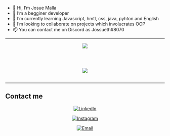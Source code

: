 - 👋 Hi, I’m Josue Malla
- 👀 I’m a begginer developer
- 🌱 I’m currently learning Javascript, hmtl, css, java, pyhton and English
- 💞️ I’m looking to collaborate on projects which involucrates OOP
- 📫 You can contact me on Discord as Jossueth#8070
<hr class="dashed">
<div align="center">
  <img src="https://github-readme-stats.vercel.app/api?username=JosueMalla&show_icons=true&bg_color=000000&icon_color=ff8000&title_color=ff8000&text_color=ffffff" href="https://github.com/JosueMalla">
</div>

<br><br>
<div align=center>
  <img src="https://github-readme-stats.vercel.app/api/top-langs/?username=JosueMalla&show_icons=true&bg_color=000000&title_color=ff8000&text_color=ffffff&font_">
</div>
<br>
<hr class="dashed">
<h2>Contact me</h2>

<div align="center" display="inline-block">
  <a target="_blank" href="https://www.linkedin.com/in/manuel-josue-malla-48037b248/"><img alt="LinkedIn" src="https://img.shields.io/badge/LinkedIn-Josue%20Malla-blue?style=flat-square&logo=linkedin" display="inline-block"></a>

  <a target="_blank" href="https://www.instagram.com/jossue_ma/"><img alt="Instagram" src="https://img.shields.io/badge/Instagram-josuema.th-black?style=flat-square&logo=instagram" display="inline-block"></a>

  <a href="mailto:negritomallapqs@hotmail.com"><img alt="Email" src="https://img.shields.io/badge/Email-negritomallapqs@hotmail.com-orange?style=flat-square&logo=gmail" display="inline-block"></a>
</div>
